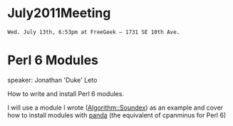 # July2011Meeting

    Wed. July 13th, 6:53pm at FreeGeek – 1731 SE 10th Ave.

# Perl 6 Modules

speaker:  Jonathan 'Duke' Leto

How to write and install Perl 6 modules.

I will use a module I wrote ([Algorithm::Soundex](https://github.com/leto/perl6-Algorithm-Soundex)) as an example and cover how to install modules with [panda](https://github.com/tadzik/panda) (the equivalent of cpanminus for Perl 6)
